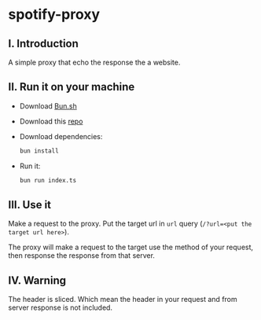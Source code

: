 # spotify-proxy

## I. Introduction
A simple proxy that echo the response the a website.

## II. Run it on your machine

+ Download [Bun.sh](https://bun.sh/)

+ Download this [repo](https://github.com/vaitosoi/simple-proxy)

+ Download dependencies:

    ```bash
    bun install
    ```

+ Run it:

    ```bash
    bun run index.ts
    ```

## III. Use it

Make a request to the proxy. Put the target url in `url` query (`/?url=<put the target url here>`). 

The proxy will make a request to the target use the method of your request, then response the response from that server.

## IV. Warning

The header is sliced. Which mean the header in your request and from server response is not included.

